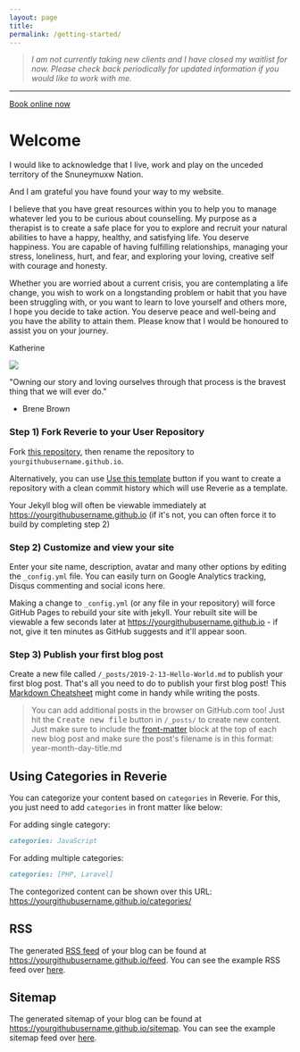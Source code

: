 ```yaml
---
layout: page
title: 
permalink: /getting-started/
---
```



>*I am not currently taking new clients ​and I have closed my waitlist for now. Please check back periodically for updated information if you would like to work with me.*

---

[Book online now](https://app.acuityscheduling.com/schedule.php?owner=18436745)

Welcome
=======

I would like to acknowledge that I live, work and play on the unceded territory of the Snuneymuxw Nation.  
  
And I am grateful you have found your way to my website.   
  
I believe that you have great resources within you to help you to manage whatever led you to be curious about counselling. My purpose as a therapist is to create a safe place for you to explore and recruit your natural abilities to have a happy, healthy, and satisfying life. You deserve happiness. You are capable of having fulfilling relationships, managing your stress, loneliness, hurt, and fear, and exploring your loving, creative self with courage and honesty.  
  
Whether you are worried about a current crisis, you are contemplating a life change, you wish to work on a longstanding problem or habit that you have been struggling with, or you want to learn to love yourself and others more, I hope you decide to take action. You deserve peace and well-being and you have the ability to attain them. Please know that I would be honoured to assist you on your journey.   
  
Katherine


![](https://onepathleft.com/katherinelushcounselling/images/Kat%20Homepage.jpeg)


"Owning our story and loving ourselves through that process is the bravest thing that we will ever do."   
- Brene Brown



### Step 1) Fork Reverie to your User Repository

Fork [this repository](https://github.com/amitmerchant1990/reverie), then rename the repository to `yourgithubusername.github.io`.

Alternatively, you can use [Use this template](https://github.com/amitmerchant1990/reverie/generate) button if you want to create a repository with a clean commit history which will use Reverie as a template.

Your Jekyll blog will often be viewable immediately at <https://yourgithubusername.github.io> (if it's not, you can often force it to build by completing step 2)

### Step 2) Customize and view your site

Enter your site name, description, avatar and many other options by editing the `_config.yml` file. You can easily turn on Google Analytics tracking, Disqus commenting and social icons here.

Making a change to `_config.yml` (or any file in your repository) will force GitHub Pages to rebuild your site with jekyll. Your rebuilt site will be viewable a few seconds later at <https://yourgithubusername.github.io> - if not, give it ten minutes as GitHub suggests and it'll appear soon.

### Step 3) Publish your first blog post

Create a new file called `/_posts/2019-2-13-Hello-World.md` to publish your first blog post. That's all you need to do to publish your first blog post! This [Markdown Cheatsheet](https://github.com/adam-p/markdown-here/wiki/Markdown-Cheatsheet) might come in handy while writing the posts.

> You can add additional posts in the browser on GitHub.com too! Just hit the <kbd>Create new file</kbd> button in `/_posts/` to create new content. Just make sure to include the [front-matter](http://jekyllrb.com/docs/frontmatter/) block at the top of each new blog post and make sure the post's filename is in this format: year-month-day-title.md

## Using Categories in Reverie

You can categorize your content based on `categories` in Reverie. For this, you just need to add `categories` in front matter like below:

For adding single category:

```md
categories: JavaScript
```

For adding multiple categories:

```md
categories: [PHP, Laravel]
```

The contegorized content can be shown over this URL: <https://yourgithubusername.github.io/categories/>

## RSS

The generated [RSS feed](https://en.wikipedia.org/wiki/RSS) of your blog can be found at <https://yourgithubusername.github.io/feed>. You can see the example RSS feed over [here](https://www.amitmerchant.com/reverie/feed).

## Sitemap

The generated sitemap of your blog can be found at <https://yourgithubusername.github.io/sitemap>. You can see the example sitemap feed over [here](https://www.amitmerchant.com/reverie/sitemap).
